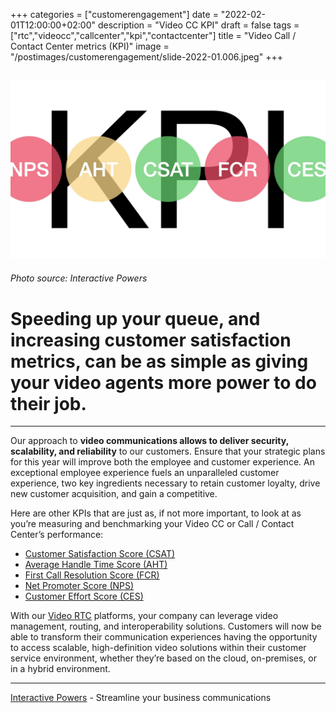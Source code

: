 +++
categories = ["customerengagement"]
date = "2022-02-01T12:00:00+02:00"
description = "Video CC KPI"
draft = false
tags = ["rtc","videocc","callcenter","kpi","contactcenter"]
title = "Video Call / Contact Center metrics (KPI)"
image = "/postimages/customerengagement/slide-2022-01.006.jpeg"
+++

![training](/postimages/customerengagement/slide-2022-01.006.jpeg)
-----------
###### Photo source: Interactive Powers

# Speeding up your queue, and increasing customer satisfaction metrics, can be as simple as giving your video agents more power to do their job.
--- 

Our approach to **video communications allows to deliver security, scalability, and reliability** to our customers.  Ensure that your strategic plans for this  year will improve both the employee and customer experience. An exceptional employee experience fuels an unparalleled customer experience, two key ingredients necessary to retain customer loyalty, drive new customer acquisition, and gain a competitive.

Here are other KPIs that are just as, if not more important, to look at as you’re measuring and benchmarking your Video CC or Call / Contact Center’s performance:

* [Customer Satisfaction Score (CSAT)](https://blog.ivrpowers.com/post/customerengagement/customer-satisfaction-score-csat/)
* [Average Handle Time Score (AHT)](https://blog.ivrpowers.com/post/customerengagement/average-handle-time-score-aht/)
* [First Call Resolution Score (FCR)](https://blog.ivrpowers.com/post/customerengagement/first-call-resolution-score-fcr/)
* [Net Promoter Score (NPS)](https://blog.ivrpowers.com/post/customerengagement/net-promoter-score-nps/)
* [Customer Effort Score (CES)](https://blog.ivrpowers.com/post/customerengagement/customer-effort-score-ces/) 

With our [Video RTC](https://www.ivrpowers.com/videortc/) platforms, your company can leverage video management, routing, and interoperability solutions. Customers will now be able to transform their communication experiences having the opportunity to access scalable, high-definition video solutions within their customer service environment, whether they’re based on the cloud, on-premises, or in a hybrid environment.

---
[Interactive Powers](http://www.ivrpowers.com/) - Streamline your business communications